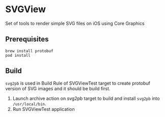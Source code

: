 # SVGView
Set of tools to render simple SVG files on iOS using Core Graphics

## Prerequisites

```
brew install protobuf
pod install
```

## Build

`svg2pb` is used in Build Rule of SVGViewTest target to create protobuf version of SVG images and it should be build first.

1. Launch archive action on svg2pb target to build and install `svg2pb` into `/usr/local/bin`.
2. Run SVGViewTest application

